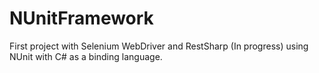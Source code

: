 # NUnitFramework
First project with Selenium WebDriver and RestSharp (In progress) using NUnit with C# as a binding language.
